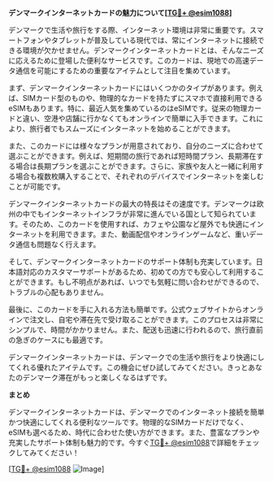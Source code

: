 **デンマークインターネットカードの魅力について[[TG💪+ @esim1088](https://t.me/s/esim1088)]**

デンマークで生活や旅行をする際、インターネット環境は非常に重要です。スマートフォンやタブレットが普及している現代では、常にインターネットに接続できる環境が欠かせません。デンマークインターネットカードとは、そんなニーズに応えるために登場した便利なサービスです。このカードは、現地での高速データ通信を可能にするための重要なアイテムとして注目を集めています。

まず、デンマークインターネットカードにはいくつかのタイプがあります。例えば、SIMカード型のものや、物理的なカードを持たずにスマホで直接利用できるeSIMもあります。特に、最近人気を集めているのはeSIMです。従来の物理カードと違い、空港や店舗に行かなくてもオンラインで簡単に入手できます。これにより、旅行者でもスムーズにインターネットを始めることができます。

また、このカードには様々なプランが用意されており、自分のニーズに合わせて選ぶことができます。例えば、短期間の旅行であれば短時間プラン、長期滞在する場合は長期プランを選ぶことができます。さらに、家族や友人と一緒に利用する場合も複数枚購入することで、それぞれのデバイスでインターネットを楽しむことが可能です。

デンマークインターネットカードの最大の特長はその速度です。デンマークは欧州の中でもインターネットインフラが非常に進んでいる国として知られています。そのため、このカードを使用すれば、カフェや公園など屋外でも快適にインターネットを利用できます。また、動画配信やオンラインゲームなど、重いデータ通信も問題なく行えます。

そして、デンマークインターネットカードのサポート体制も充実しています。日本語対応のカスタマーサポートがあるため、初めての方でも安心して利用することができます。もし不明点があれば、いつでも気軽に問い合わせができるので、トラブルの心配もありません。

最後に、このカードを手に入れる方法も簡単です。公式ウェブサイトからオンラインで注文し、自宅や滞在先で受け取ることができます。このプロセスは非常にシンプルで、時間がかかりません。また、配送も迅速に行われるので、旅行直前の急ぎのケースにも最適です。

デンマークインターネットカードは、デンマークでの生活や旅行をより快適にしてくれる優れたアイテムです。この機会にぜひ試してみてください。きっとあなたのデンマーク滞在がもっと楽しくなるはずです。

**まとめ**

デンマークインターネットカードは、デンマークでのインターネット接続を簡単かつ快適にしてくれる便利なツールです。物理的なSIMカードだけでなく、eSIMも選べるため、時代に合わせた使い方ができます。また、豊富なプランや充実したサポート体制も魅力的です。今すぐ[TG💪+ @esim1088](https://t.me/s/esim1088)で詳細をチェックしてみてください！

[[TG💪+ @esim1088](https://t.me/s/esim1088) ![Image](https://i.postimg.cc/Y0z9fWf4/image.png)]
